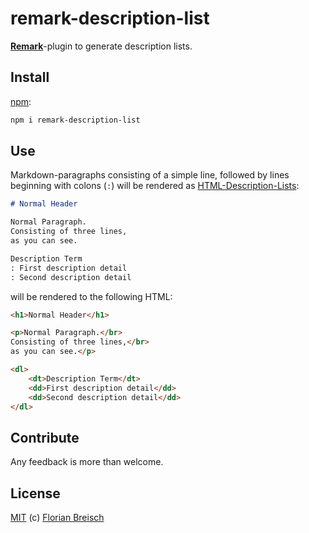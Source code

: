 # remark-description-list
[**Remark**][remark]-plugin to generate description lists.

## Install

[npm][]:

```sh
npm i remark-description-list
```

## Use

Markdown-paragraphs consisting of a simple line, followed by lines beginning with colons (`:`) will be rendered as [HTML-Description-Lists][html-dl]:

```markdown
# Normal Header

Normal Paragraph.
Consisting of three lines,
as you can see.

Description Term
: First description detail
: Second description detail

```

will be rendered to the following HTML:

```html
<h1>Normal Header</h1>

<p>Normal Paragraph.</br>
Consisting of three lines,</br>
as you can see.</p>

<dl>
	<dt>Description Term</dt>
	<dd>First description detail</dd>
	<dd>Second description detail</dd>
</dl>
```

## Contribute

Any feedback is more than welcome.

## License

[MIT](/LICENSE) (c) [Florian Breisch](https://github.com/florianb)




[remark]: https://github.com/remarkjs/remark
[npm]: https://docs.npmjs.com/cli/install
[html-dl]: https://developer.mozilla.org/en-US/docs/Web/HTML/Element/dl
